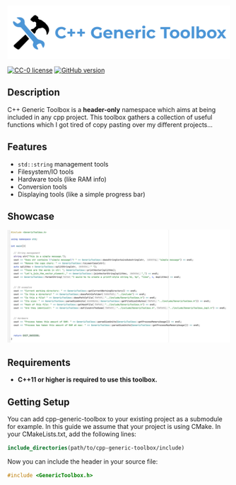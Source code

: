 ![](resources/logo/logo.png)

[![CC-0 license](https://img.shields.io/badge/License-CC--0-blue.svg)](https://creativecommons.org/licenses/by-nd/4.0)
[![GitHub version](https://badge.fury.io/gh/nadrino%2Fcpp-generic-toolbox.svg)](https://github.com/nadrino/cpp-generic-toolbox/releases/)



## Description

C++ Generic Toolbox is a **header-only** namespace which aims at being included in any cpp project. This toolbox gathers a collection of useful functions which I got tired of copy pasting over my different projects...

## Features

- `std::string` management tools
- Filesystem/IO tools
- Hardware tools (like RAM info)
- Conversion tools
- Displaying tools (like a simple progress bar)


## Showcase

![](resources/screenshot/screenExample.png)

## Requirements

- **C++11 or higher is required to use this toolbox.**

## Getting Setup

You can add cpp-generic-toolbox to your existing project as a submodule for example. In this guide we assume that your project is using CMake. In your CMakeLists.txt, add the following lines:

```cmake
include_directories(path/to/cpp-generic-toolbox/include)
```

Now you can include the header in your source file:

```c++
#include <GenericToolbox.h>
```
